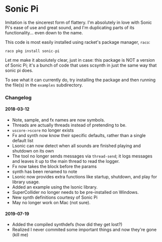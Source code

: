 # Sonic Pi

Imitation is the sincerest form of flattery. I'm absolutely in love with
Sonic Pi's ease of use and great sound, and I'm duplicating parts of its
functionality... even down to the name.

This code is most easily installed using racket's package manager, `raco`:

```
raco pkg install sonic-pi
```

Let me make it absolutely clear, just in case: this package is NOT a
version of Sonic Pi; it's a bunch of code that uses scsynth in just the
same way that sonic pi does.

To see what it can currently do, try installing the package and then
running the file(s) in the `examples` subdirectory.


### Changelog

#### 2018-03-12

* Note, sample, and fx names are now symbols.
* Threads are actually threads instead of pretending to be.
* ```uscore->score``` no longer exists
* Fx and synth now know their specific defaults, rather than a single default list
* Lsonic can now detect when all sounds are finished playing and shutdown on its own
* The tool no longer sends messages via ```thread-send```; it logs messages and leaves it up to the main thread to read the logger.
* Fx now takes the block before the params
* synth has been renamed to note
* Lsonic now provides extra functions like startup, shutdown, and play for library usage.
* Added an example using the lsonic library.
* SuperCollider no longer needs to be pre-installed on Windows.
* New synth definitions courtesy of Sonic Pi
* May no longer work on Mac (not sure).

#### 2019-07-19

* Added the compiled synthdefs (how did they get lost?)
* Realized I never commited some important things and now they're gone (kill me)

